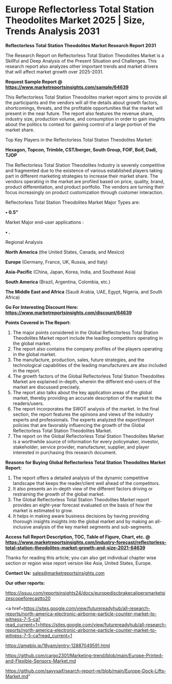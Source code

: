 # Europe Reflectorless Total Station Theodolites Market 2025 | Size, Trends Analysis 2031

<strong>Reflectorless Total Station Theodolites Market Research Report 2031</strong>

The Research Report on Reflectorless Total Station Theodolites Market is a Skillful and Deep Analysis of the Present Situation and Challenges. This research report also analyzes other important trends and market drivers that will affect market growth over 2025-2031.

<strong>Request Sample Report @ <a href=https://www.marketreportsinsights.com/sample/64639>https://www.marketreportsinsights.com/sample/64639</a></strong>

This Reflectorless Total Station Theodolites market report aims to provide all the participants and the vendors will all the details about growth factors, shortcomings, threats, and the profitable opportunities that the market will present in the near future. The report also features the revenue share, industry size, production volume, and consumption in order to gain insights about the politics to contest for gaining control of a large portion of the market share.

Top Key Players in the Reflectorless Total Station Theodolites Market:

<strong>Hexagon, Topcon, Trimble, CST/berger, South Group, FOIF, Boif, Dadi, TJOP</strong>

The Reflectorless Total Station Theodolites Industry is severely competitive and fragmented due to the existence of various established players taking part in different marketing strategies to increase their market share. The vendors operating in the market are profiled based on price, quality, brand, product differentiation, and product portfolio. The vendors are turning their focus increasingly on product customization through customer interaction.

Reflectorless Total Station Theodolites Market Major Types are:

<strong>• 0.5&#34;</strong>

Market Major end-user applications :

<strong>• .</strong>

Regional Analysis

</u><strong><b>North America</b></strong> (the United States, Canada, and Mexico)

<strong><b>Europe </b></strong>(Germany, France, UK, Russia, and Italy)

<strong><b>Asia-Pacific</b></strong> (China, Japan, Korea, India, and Southeast Asia)

<strong><b>South America</b></strong> (Brazil, Argentina, Colombia, etc.)

<strong><b>The Middle East and Africa</b></strong> (Saudi Arabia, UAE, Egypt, Nigeria, and South Africa)

<strong>Go For Interesting Discount Here: <a href=https://www.marketreportsinsights.com/discount/64639>https://www.marketreportsinsights.com/discount/64639</a></strong>

<strong>Points Covered in The Report:</strong>
<ol>
  <li>The major points considered in the Global Reflectorless Total Station Theodolites Market report include the leading competitors operating in the global market.</li>
  <li>The report also contains the company profiles of the players operating in the global market.</li>
  <li>The manufacture, production, sales, future strategies, and the technological capabilities of the leading manufacturers are also included in the report.</li>
  <li>The growth factors of the Global Reflectorless Total Station Theodolites Market are explained in-depth, wherein the different end-users of the market are discussed precisely.</li>
  <li>The report also talks about the key application areas of the global market, thereby providing an accurate description of the market to the readers/users.</li>
  <li>The report incorporates the SWOT analysis of the market. In the final section, the report features the opinions and views of the industry experts and professionals. The experts analyzed the export/import policies that are favorably influencing the growth of the Global Reflectorless Total Station Theodolites Market.</li>
  <li>The report on the Global Reflectorless Total Station Theodolites Market is a worthwhile source of information for every policymaker, investor, stakeholder, service provider, manufacturer, supplier, and player interested in purchasing this research document.</li>
</ol>
<strong>Reasons for Buying Global Reflectorless Total Station Theodolites Market Report:</strong>

<ol>
  <li>The report offers a detailed analysis of the dynamic competitive landscape that keeps the reader/client well ahead of the competitors.</li>
  <li>It also presents an in-depth view of the different factors driving or restraining the growth of the global market.</li>
  <li>The Global Reflectorless Total Station Theodolites Market report provides an eight-year forecast evaluated on the basis of how the market is estimated to grow.</li>
  <li>It helps in making aware business decisions by having providing thorough insights insights into the global market and by making an all-inclusive analysis of the key market segments and sub-segments.</li>
</ol>
<strong>Access full Report Description, TOC, Table of Figure, Chart, etc. @ <a href=https://www.marketreportsinsights.com/industry-forecast/reflectorless-total-station-theodolites-market-growth-and-size-2021-64639>https://www.marketreportsinsights.com/industry-forecast/reflectorless-total-station-theodolites-market-growth-and-size-2021-64639</a></strong>


Thanks for reading this article; you can also get individual chapter wise section or region wise report version like Asia, United States, Europe.

<strong>Contact Us:</strong>
sales@marketreportsinsights.com

<strong>Our other reports:</strong>

<a href=https://issuu.com/reportsinsights24/docs/europediscbrakecalipersmarketsizescopeforecastto20>https://issuu.com/reportsinsights24/docs/europediscbrakecalipersmarketsizescopeforecastto20</a>

<a href=https://sites.google.com/view/futurereadyhub/all-research-reports/north-america-electronic-airborne-particle-counter-market-to-witness-7-5-ca?read_current=1>https://sites.google.com/view/futurereadyhub/all-research-reports/north-america-electronic-airborne-particle-counter-market-to-witness-7-5-ca?read_current=1</a>

<a href=https://ameblo.jp/18yam/entry-12887049591.html>https://ameblo.jp/18yam/entry-12887049591.html</a>

<a href=https://github.com/cargo2301/Marketing-trend/blob/main/Europe-Printed-and-Flexible-Sensors-Market.md>https://github.com/cargo2301/Marketing-trend/blob/main/Europe-Printed-and-Flexible-Sensors-Market.md</a>

<a href=https://github.com/sayysaif/search-report-re/blob/main/Europe-Dock-Lifts-Market.md>https://github.com/sayysaif/search-report-re/blob/main/Europe-Dock-Lifts-Market.md</a>"
